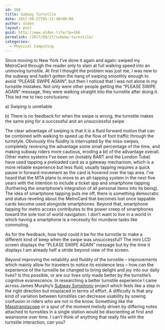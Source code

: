 ```yaml
---
id: 166
title: Subway Turnstile
date: 2017-09-27T05:12:48+00:00
author: alden
layout: post
guid: http://www.alden.life/?p=166
permalink: /2017/09/27/subway-turnstile/
categories:
  - Physical Computing
---
```

Since moving to New York I&#8217;ve done it again and again: swiped my MetroCard through the reader only to slam at full walking speed into an unmoving turnstile. At first I thought the problem was just me, I was new to the subway and hadn&#8217;t gotten the hang of swiping smoothly enough to avoid &#8220;PLEASE SWIPE AGAIN&#8221;, but then I noticed that I was not alone in my turnstile mistakes. Not only were other people getting the &#8220;PLEASE SWIPE AGAIN&#8221; message, they were walking straight into the turnstile after doing it.  This led me to two conclusions:

a) Swiping is unreliable

b) There is no feedback for when the swipe is wrong, the turnstile makes the same ping for a successful and an unsuccessful swipe

The clear advantage of swiping is that it is a fluid forward motion that can be combined with walking to speed up the flow of foot traffic through the turnstyle. Obviously this fluidity is interrupted by the miss-swipes, completely reversing the advantage some small percentage of the time, and making subway riders more cautious, eroding a bit of the advantage overall. Other metro systems I&#8217;ve been on (notably BART and the London Tube) have used tapping a preloaded card as a gateway mechanism, which is a more reliable experience but less fluid, usually tapping requires a quick pause in forward movement as the card is hovered over the tap area. I&#8217;ve heard that the MTA plans to move to an all-tapping system in the next five years with the intention to include a ticket app and smartphone tapping (furthering the smartphone&#8217;s integration of all personal items into its being). The idea of smartphone tapping puts me off, there is something democratic and status-leveling about the MetroCard that becomes lost once tappable cards become used alongside smartphones. Beyond that, smartphone tapping for metro access contributes to the power creep of smartphones toward the sole tool of world navigation. I don&#8217;t want to live in a world in which having a smartphone is a necessity for mundane tasks like commuting.

As for the feedback, how hard could it be for the turnstile to make a different kind of beep when the swipe was unsuccessful? The mini LCD screen displays the &#8220;PLEASE SWIPE AGAIN&#8221; message but by the time it displays I am already half a stride beyond view of the screen.

Beyond improving the reliability and fluidity of the turnstile &#8211; improvements which mainly allow for travelers to notice its existence less &#8211; how can the experience of the turnstile be changed to bring delight and joy into our daily lives? Is this possible, or are our lives only made better by the turnstile&#8217;s cognitive evanescence. In researching a better turnstile experience I came across James Murphy&#8217;s [Subway Symphony](https://www.youtube.com/watch?v=z6nNsqY-qYM) project which feels like a step in the right direction but misplaced in terms of effort. A difficulty is that any kind of variation between turnstiles can decrease usability by sowing confusion in riders who are not in the know. Something like the [Masstransiscope](http://web.mta.info/mta/aft/permanentart/permart.html?agency=nyct&line=Q&artist=2&station=7) or a spur of the moment melody driven by differing notes attached to turnstiles in a single station would be disorienting at first and wearisome over time. I can&#8217;t think of anything that really fits with the turnstile interaction, can you?